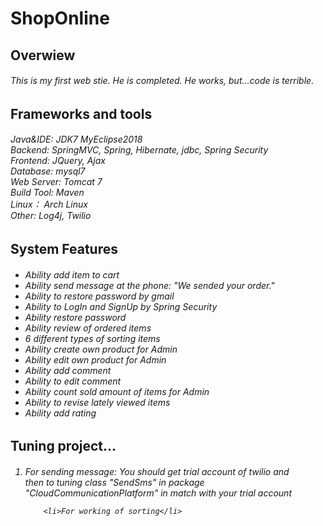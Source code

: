 # ShopOnline

<h2>Overwiew</h2>
<h6>This is my first web stie. He is completed. He works, but...code is terrible.<h6>

<h2>Frameworks and tools</h2>

<h6>
    Java&IDE: JDK7 MyEclipse2018<br>
    Backend: SpringMVC, Spring, Hibernate, jdbc, Spring Security<br>
    Frontend: JQuery, Ajax <br>
    Database: mysql7<br>
    Web Server: Tomcat 7<br>
    Build Tool: Maven<br>
    Linux： Arch Linux<br>
    Other: Log4j, Twilio <br>
</h6>

<h2>System Features</h2>

<h6>
    <ul>
        <li>Ability add item to cart</li>
        <li>Ability send message at the phone: "We sended your order."</li>
        <li>Ability to restore password by gmail</li>
        <li>Ability to LogIn and SignUp by Spring Security</li>
        <li>Ability restore password</li>
        <li>Ability review of ordered items</li>
        <li>6 different types of sorting items</li>
        <li>Ability create own product for Admin</li>
        <li>Ability edit own product for Admin</li>
        <li>Ability add comment</li>
        <li>Ability to edit comment</li>
        <li>Ability count sold amount of items for Admin</li>
        <li>Ability to revise lately viewed items</li>
        <li>Ability add rating</li>
        
    
   </ul>

</h6>

<h2>Tuning project...</h2>

<h6>
    <ol>
        <li>For sending message:
        You should get trial account of twilio and <br>then to tuning class "SendSms" in package              "CloudCommunicationPlatform" in match with your trial account </li>
        
        <li>For working of sorting</li>
        
        
        
   </ol>
    
    
</h6>
    
    
    
    
    
    
    
    
    
    
    
    
    
    
    
    
    
